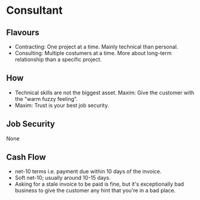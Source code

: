 # Consultant

## Flavours

* Contracting: One project at a time. Mainly technical than personal.
* Consulting: Multiple costumers at a time. More about long-term relationship
  than a specific project.

## How
* Technical skills are not the biggest asset. Maxim: Give the customer with
  the "warm fuzzy feeling".
* Maxim: Trust is your best job security.

## Job Security
None

## Cash Flow
* net-10 terms i.e. payment due within 10 days of the invoice.
* Soft net-10; usually around 10-15 days.
* Asking for a stale invoice to be paid is fine,
    but it's exceptionally bad business to give the customer any
    hint that you're in a bad place.
